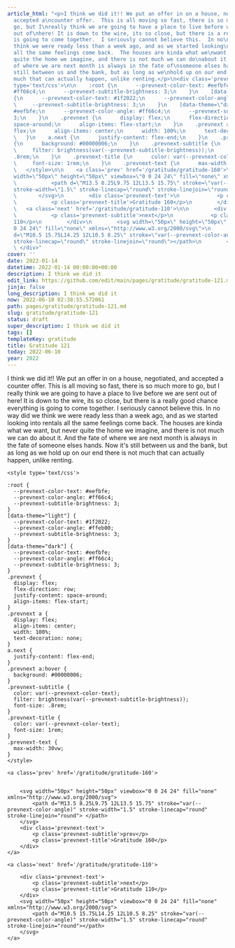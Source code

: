 ```yaml
---
article_html: "<p>I think we did it!! We put an offer in on a house, negotiated, and
  accepted a\ncounter offer.  This is all moving so fast, there is so much more to
  go, but I\nreally think we are going to have a place to live before we are sent
  out of\nhere! It is down to the wire, its so close, but there is a really good chance\neverything
  is going to come together.  I seriously cannot believe this.  In no\nway did we
  think we were ready less than a week ago, and as we started looking\ninto rentals
  all the same feelings come back.  The houses are kinda what we\nwant, but never
  quite the home we imagine, and there is not much we can do\nabout it.  And the fate
  of where we are next month is always in the fate of\nsomeone elses hands.  Now it's
  still between us and the bank, but as long as we\nhold up on our end there is not
  much that can actually happen, unlike renting.</p>\n<div class='prevnext'>\n\n    <style
  type='text/css'>\n\n    :root {\n      --prevnext-color-text: #eefbfe;\n      --prevnext-color-angle:
  #ff66c4;\n      --prevnext-subtitle-brightness: 3;\n    }\n    [data-theme=\"light\"]
  {\n      --prevnext-color-text: #1f2022;\n      --prevnext-color-angle: #ffeb00;\n
  \     --prevnext-subtitle-brightness: 3;\n    }\n    [data-theme=\"dark\"] {\n      --prevnext-color-text:
  #eefbfe;\n      --prevnext-color-angle: #ff66c4;\n      --prevnext-subtitle-brightness:
  3;\n    }\n    .prevnext {\n      display: flex;\n      flex-direction: row;\n      justify-content:
  space-around;\n      align-items: flex-start;\n    }\n    .prevnext a {\n      display:
  flex;\n      align-items: center;\n      width: 100%;\n      text-decoration: none;\n
  \   }\n    a.next {\n      justify-content: flex-end;\n    }\n    .prevnext a:hover
  {\n      background: #00000006;\n    }\n    .prevnext-subtitle {\n      color: var(--prevnext-color-text);\n
  \     filter: brightness(var(--prevnext-subtitle-brightness));\n      font-size:
  .8rem;\n    }\n    .prevnext-title {\n      color: var(--prevnext-color-text);\n
  \     font-size: 1rem;\n    }\n    .prevnext-text {\n      max-width: 30vw;\n    }\n
  \   </style>\n\n    <a class='prev' href='/gratitude/gratitude-160'>\n\n\n        <svg
  width=\"50px\" height=\"50px\" viewbox=\"0 0 24 24\" fill=\"none\" xmlns=\"http://www.w3.org/2000/svg\">\n
  \           <path d=\"M13.5 8.25L9.75 12L13.5 15.75\" stroke=\"var(--prevnext-color-angle)\"
  stroke-width=\"1.5\" stroke-linecap=\"round\" stroke-linejoin=\"round\"> </path>\n
  \       </svg>\n        <div class='prevnext-text'>\n            <p class='prevnext-subtitle'>prev</p>\n
  \           <p class='prevnext-title'>Gratitude 160</p>\n        </div>\n    </a>\n\n
  \   <a class='next' href='/gratitude/gratitude-110'>\n\n        <div class='prevnext-text'>\n
  \           <p class='prevnext-subtitle'>next</p>\n            <p class='prevnext-title'>Gratitude
  110</p>\n        </div>\n        <svg width=\"50px\" height=\"50px\" viewbox=\"0
  0 24 24\" fill=\"none\" xmlns=\"http://www.w3.org/2000/svg\">\n            <path
  d=\"M10.5 15.75L14.25 12L10.5 8.25\" stroke=\"var(--prevnext-color-angle)\" stroke-width=\"1.5\"
  stroke-linecap=\"round\" stroke-linejoin=\"round\"></path>\n        </svg>\n    </a>\n
  \ </div>"
cover: ''
date: 2022-01-14
datetime: 2022-01-14 00:00:00+00:00
description: I think we did it
edit_link: https://github.com/edit/main/pages/gratitude/gratitude-121.md
jinja: false
long_description: I think we did it
now: 2022-06-10 02:38:55.572061
path: pages/gratitude/gratitude-121.md
slug: gratitude/gratitude-121
status: draft
super_description: I think we did it
tags: []
templateKey: gratitude
title: Gratitude 121
today: 2022-06-10
year: 2022
---
```


I think we did it!! We put an offer in on a house, negotiated, and accepted a
counter offer.  This is all moving so fast, there is so much more to go, but I
really think we are going to have a place to live before we are sent out of
here! It is down to the wire, its so close, but there is a really good chance
everything is going to come together.  I seriously cannot believe this.  In no
way did we think we were ready less than a week ago, and as we started looking
into rentals all the same feelings come back.  The houses are kinda what we
want, but never quite the home we imagine, and there is not much we can do
about it.  And the fate of where we are next month is always in the fate of
someone elses hands.  Now it's still between us and the bank, but as long as we
hold up on our end there is not much that can actually happen, unlike renting.
<div class='prevnext'>

    <style type='text/css'>

    :root {
      --prevnext-color-text: #eefbfe;
      --prevnext-color-angle: #ff66c4;
      --prevnext-subtitle-brightness: 3;
    }
    [data-theme="light"] {
      --prevnext-color-text: #1f2022;
      --prevnext-color-angle: #ffeb00;
      --prevnext-subtitle-brightness: 3;
    }
    [data-theme="dark"] {
      --prevnext-color-text: #eefbfe;
      --prevnext-color-angle: #ff66c4;
      --prevnext-subtitle-brightness: 3;
    }
    .prevnext {
      display: flex;
      flex-direction: row;
      justify-content: space-around;
      align-items: flex-start;
    }
    .prevnext a {
      display: flex;
      align-items: center;
      width: 100%;
      text-decoration: none;
    }
    a.next {
      justify-content: flex-end;
    }
    .prevnext a:hover {
      background: #00000006;
    }
    .prevnext-subtitle {
      color: var(--prevnext-color-text);
      filter: brightness(var(--prevnext-subtitle-brightness));
      font-size: .8rem;
    }
    .prevnext-title {
      color: var(--prevnext-color-text);
      font-size: 1rem;
    }
    .prevnext-text {
      max-width: 30vw;
    }
    </style>
    
    <a class='prev' href='/gratitude/gratitude-160'>
    

        <svg width="50px" height="50px" viewbox="0 0 24 24" fill="none" xmlns="http://www.w3.org/2000/svg">
            <path d="M13.5 8.25L9.75 12L13.5 15.75" stroke="var(--prevnext-color-angle)" stroke-width="1.5" stroke-linecap="round" stroke-linejoin="round"> </path>
        </svg>
        <div class='prevnext-text'>
            <p class='prevnext-subtitle'>prev</p>
            <p class='prevnext-title'>Gratitude 160</p>
        </div>
    </a>
    
    <a class='next' href='/gratitude/gratitude-110'>
    
        <div class='prevnext-text'>
            <p class='prevnext-subtitle'>next</p>
            <p class='prevnext-title'>Gratitude 110</p>
        </div>
        <svg width="50px" height="50px" viewbox="0 0 24 24" fill="none" xmlns="http://www.w3.org/2000/svg">
            <path d="M10.5 15.75L14.25 12L10.5 8.25" stroke="var(--prevnext-color-angle)" stroke-width="1.5" stroke-linecap="round" stroke-linejoin="round"></path>
        </svg>
    </a>
  </div>
